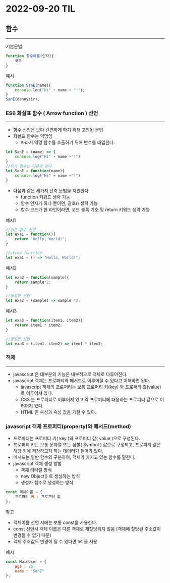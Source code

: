 # 2022-09-20 TIL

### 

## 함수

---

기본문법

```jsx
function 함수이름(인자){
	코드
}
```

예시

```jsx
function SanE(name){
	console.log("Hi" + name + "!");
}
SanE(dannysir);
```

### ES6 화살표 함수 ( Arrow function ) 선언

---

- 함수 선언은 보다 간편하게 하기 위해 고안된 문법
- 화살표 함수는 익명임
    - 따라서 익명 함수를 호출하기 위해 변수를 대입한다.

```jsx
let SanE = (name) => {
	console.log("Hi" + name +"!")
}
//위의 함수는 다음과 같다
let SanE = function(name){
	console.log("Hi" + name +"!")
}
```

- 다음과 같은 세가지 단축 문법을 지원한다.
    - function 키워드 생략 가능
    - 함수 인자가 하나 뿐이면, 괄호() 생략 가능
    - 함수 코드가 한 라인이라면, 코드 블록 기호 및 return 키워드 생략 가능

예시1

```jsx
//기존 함수 선언
let exa1 = function(){
	return "Hello, World!";
}

//arrow function
let exa1 = () => "Hello, World!";
```

예시2

```jsx
let exa2 = function(sample){
	return sample*2;
}

//동일한 선언
let exa2 = (sample) => sample *2;
```

예시3

```jsx
let exa3 = function(item1, item2){
	return item1 * item2;
}

//동일한 선언
let exa3 = (item1, item2) => item1 * item2;
```

### 객체

---

- javascript 은 대부분의 기능은 내부적으로 객체로 다루어진다.
- javascript 객체는 프로퍼티와 메서드로 이루어질 수 있다고 이해하면 된다.
    - javascript 객체의 프로퍼티는 보통 프로퍼티 키(key) 와 프로퍼티 값(value) 로 이루어져 있다.
    - CSS 는 프로퍼티로 이루어져 있고 각 프로퍼티에 대응하는 프로퍼티 값으로 이러어져 있다.
    - HTML 은 속성과 속성 값을 가질 수 있다.
    

### javascript 객체 프로퍼티(property)와 메서드(method)

- 프로퍼티는 프로퍼티 키( key )와 프로퍼티 값( value )으로 구성된다.
- 프로퍼티 키는 보통 문자열 또는 심볼( Symbol ) 값으로 구성되고, 프로퍼티 값은 해당 키에 저장하고자 하는 데이터가 들어가 있다.
- 메서드는 일반 함수와 구분하여, 객체가 가지고 있는 함수를 말한다.
- javascript 객체 생성 방법
    - 객체 리터럴 방식
    - new Object() 로 생성하는 방식
    - 생성자 함수로 생성하는 방식

```jsx
const 객체이름 = {
	프로퍼티 키 : 프로프터 값
};
```

참고

- 객체이름 선언 시에는 보통 const를 사용한다.
- const 선언시 객체 이름은 다른 객체로 재할당되지 않음 (객체에 할당된 주소값이 변경될 수 없기 때문)
- 객체 주소값도 변경이 될 수 있다면 let 을 사용

예시

```jsx
const MainUser = {
	age : 26,
	name : "SanE"
};

```